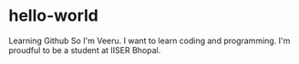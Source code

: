 # hello-world
Learning Github
So I'm Veeru. I want to learn coding and programming.
I'm proudful to be a student at IISER Bhopal.
